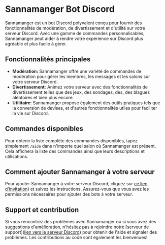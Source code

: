 # Sannamanger Bot Discord

Sannamanger est un bot Discord polyvalent conçu pour fournir des fonctionnalités de modération, de divertissement et d'utilité sur votre serveur Discord. Avec une gamme de commandes personnalisables, Sannamanger peut aider à rendre votre expérience sur Discord plus agréable et plus facile à gérer.

## Fonctionnalités principales

- **Modération:** Sannamanger offre une variété de commandes de modération pour gérer les membres, les messages et les salons sur votre serveur Discord.
- **Divertissement:** Animez votre serveur avec des fonctionnalités de divertissement telles que des jeux, des sondages, des, des blagues aléatoires et bien plus encore.
- **Utilitaire:** Sannamanger propose également des outils pratiques tels que la conversion de devises, et d'autres fonctionnalités utiles pour faciliter la vie sur Discord.

## Commandes disponibles

Pour obtenir la liste complète des commandes disponibles, tapez simplement `/aide` dans n'importe quel salon où Sannamanger est présent. Cela affichera la liste des commandes ainsi que leurs descriptions et utilisations.

## Comment ajouter Sannamanger à votre serveur

Pour ajouter Sannamanger à votre serveur Discord, cliquez sur [ce lien d'invitation]([https://discord.com/oauth2/authorize?client_id=1121469268207341581&permissions=8&scope=bot])) et suivez les instructions. Assurez-vous que vous avez les permissions nécessaires pour ajouter des bots à votre serveur.

## Support et contribution

Si vous rencontrez des problèmes avec Sannamanger ou si vous avez des suggestions d'amélioration, n'hésitez pas à rejoindre notre [serveur de support]([lien vers le serveur Discord](https://discord.com/invite/TkFgY26UZk)) pour obtenir de l'aide et signaler des problèmes. Les contributions au code sont également les bienvenues!

